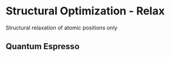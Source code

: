# Structural Optimization - Relax
Structural relaxation of atomic positions only 


## Quantum Espresso 
